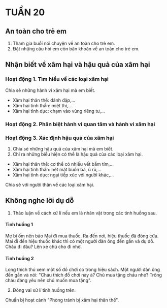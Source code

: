 # TUẦN 20

## An toàn cho trẻ em
1. Tham gia buổi nói chuyện về an toàn cho trẻ em.
2. Đặt những câu hỏi em còn băn khoăn về an toàn cho trẻ em.

## Nhận biết về xâm hại và hậu quả của xâm hại

### Hoạt động 1. Tìm hiểu về các loại xâm hại
Chia sẻ những hành vi xâm hại mà em biết.
- Xâm hại thân thể: đánh đập,...
- Xâm hại tinh thần: miệt thị,...
- Xâm hại tình dục: chạm vào vùng riêng tư,...

### Hoạt động 2. Phân biệt hành vi quan tâm và hành vi xâm hại

### Hoạt động 3. Xác định hậu quả của xâm hại
1. Chia sẻ những hậu quả của xâm hại mà em biết.
2. Chỉ ra những biểu hiện có thể là hậu quả của các loại xâm hại.
- Xâm hại thân thể: cơ thể có nhiều vết bầm tím,...
- Xâm hại tinh thần: nét mặt buồn bã, ủ rũ,...
- Xâm hại tình dục: ngại tiếp xúc với người khác,...

Chia sẻ với người thân về các loại xâm hại.

## Không nghe lời dụ dỗ
1. Thảo luận về cách xử lí nếu em là nhân vật trong các tình huống sau.

#### Tình huống 1
Mẹ bị ốm nên bảo Mai đi mua thuốc. Ra đến nơi, hiệu thuốc đã đóng cửa. Mai đi đến hiệu thuốc khác thì có một người đàn ông đến gần và dụ dỗ. Cháu đi đâu? Lên xe chú cho đi nhờ.

#### Tình huống 2
Long thích thú xem một số đồ chơi có trong hiệu sách. Một người đàn ông đến gần và nói: "Cháu thích đồ chơi này à? Chú mua tặng cháu nhé? Trông cháu đáng yêu nên chú muốn mua tặng".

2. Đóng vai xử lí tình huống trên.

Chuẩn bị hoạt cảnh "Phòng tránh bị xâm hại thân thể".
